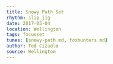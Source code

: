 ```yaml
---
title: Snowy Path Set
rhythm: slip jig
date: 2017-05-04
location: Wellington
tags: focusset
tunes: [snowy-path.md, foxhunters.md]
author: Ted Cizadlo
source: Wellington
---
```

